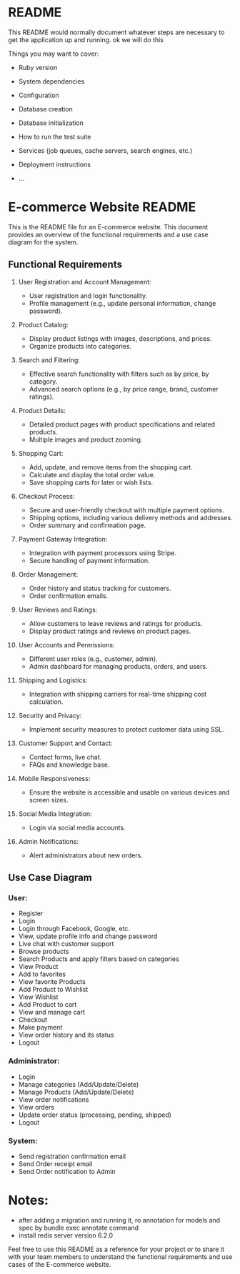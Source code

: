 # README

This README would normally document whatever steps are necessary to get the
application up and running.
ok we will do this

Things you may want to cover:

* Ruby version

* System dependencies

* Configuration

* Database creation

* Database initialization

* How to run the test suite

* Services (job queues, cache servers, search engines, etc.)

* Deployment instructions

* ...

# E-commerce Website README

This is the README file for an E-commerce website. This document provides an overview of the functional requirements and a use case diagram for the system.

## Functional Requirements

1. User Registration and Account Management:
     * User registration and login functionality.
     * Profile management (e.g., update personal information, change password).

2. Product Catalog:
     * Display product listings with images, descriptions, and prices.
     * Organize products into categories.

3. Search and Filtering:
     * Effective search functionality with filters such as by price, by category.
     * Advanced search options (e.g., by price range, brand, customer ratings).

4. Product Details:
     * Detailed product pages with product specifications and related products.
     * Multiple images and product zooming.

5. Shopping Cart:
     * Add, update, and remove items from the shopping cart.
     * Calculate and display the total order value.
     * Save shopping carts for later or wish lists.

6. Checkout Process:
     * Secure and user-friendly checkout with multiple payment options.
     * Shipping options, including various delivery methods and addresses.
     * Order summary and confirmation page.

7. Payment Gateway Integration:
     * Integration with payment processors using Stripe.
     * Secure handling of payment information.

8. Order Management:
     * Order history and status tracking for customers.
     * Order confirmation emails.

9. User Reviews and Ratings:
     * Allow customers to leave reviews and ratings for products.
     * Display product ratings and reviews on product pages.

10. User Accounts and Permissions:
     * Different user roles (e.g., customer, admin).
     * Admin dashboard for managing products, orders, and users.

11. Shipping and Logistics:
     * Integration with shipping carriers for real-time shipping cost calculation.

12. Security and Privacy:
     * Implement security measures to protect customer data using SSL.

13. Customer Support and Contact:
     * Contact forms, live chat.
     * FAQs and knowledge base.

14. Mobile Responsiveness:
     * Ensure the website is accessible and usable on various devices and screen sizes.

15. Social Media Integration:
     * Login via social media accounts.

16. Admin Notifications:
     * Alert administrators about new orders.

## Use Case Diagram

### User:
* Register
* Login
* Login through Facebook, Google, etc.
* View, update profile info and change password
* Live chat with customer support
* Browse products
* Search Products and apply filters based on categories
* View Product
* Add to favorites
* View favorite Products
* Add Product to Wishlist
* View Wishlist
* Add Product to cart
* View and manage cart
* Checkout
* Make payment
* View order history and its status
* Logout

### Administrator:
* Login
* Manage categories (Add/Update/Delete)
* Manage Products (Add/Update/Delete)
* View order notifications
* View orders
* Update order status (processing, pending, shipped)
* Logout

### System:
* Send registration confirmation email
* Send Order receipt email
* Send Order notification to Admin

# Notes:
* after adding a migration and running it, ro annotation for models and spec by
  bundle exec annotate command
* install redis server version 6.2.0

Feel free to use this README as a reference for your project or to share it with your team members to understand the functional requirements and use cases of the E-commerce website.
